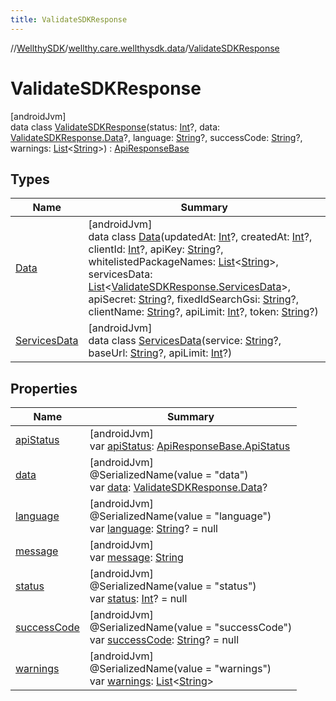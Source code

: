 ```yaml
---
title: ValidateSDKResponse
---
```

//[WellthySDK](../../../index.html)/[wellthy.care.wellthysdk.data](../index.html)/[ValidateSDKResponse](index.html)



# ValidateSDKResponse



[androidJvm]\
data class [ValidateSDKResponse](index.html)(status: [Int](https://kotlinlang.org/api/latest/jvm/stdlib/kotlin/-int/index.html)?, data: [ValidateSDKResponse.Data](-data/index.html)?, language: [String](https://kotlinlang.org/api/latest/jvm/stdlib/kotlin/-string/index.html)?, successCode: [String](https://kotlinlang.org/api/latest/jvm/stdlib/kotlin/-string/index.html)?, warnings: [List](https://kotlinlang.org/api/latest/jvm/stdlib/kotlin.collections/-list/index.html)&lt;[String](https://kotlinlang.org/api/latest/jvm/stdlib/kotlin/-string/index.html)&gt;) : [ApiResponseBase](../-api-response-base/index.html)



## Types


| Name | Summary |
|---|---|
| [Data](-data/index.html) | [androidJvm]<br>data class [Data](-data/index.html)(updatedAt: [Int](https://kotlinlang.org/api/latest/jvm/stdlib/kotlin/-int/index.html)?, createdAt: [Int](https://kotlinlang.org/api/latest/jvm/stdlib/kotlin/-int/index.html)?, clientId: [Int](https://kotlinlang.org/api/latest/jvm/stdlib/kotlin/-int/index.html)?, apiKey: [String](https://kotlinlang.org/api/latest/jvm/stdlib/kotlin/-string/index.html)?, whitelistedPackageNames: [List](https://kotlinlang.org/api/latest/jvm/stdlib/kotlin.collections/-list/index.html)&lt;[String](https://kotlinlang.org/api/latest/jvm/stdlib/kotlin/-string/index.html)&gt;, servicesData: [List](https://kotlinlang.org/api/latest/jvm/stdlib/kotlin.collections/-list/index.html)&lt;[ValidateSDKResponse.ServicesData](-services-data/index.html)&gt;, apiSecret: [String](https://kotlinlang.org/api/latest/jvm/stdlib/kotlin/-string/index.html)?, fixedIdSearchGsi: [String](https://kotlinlang.org/api/latest/jvm/stdlib/kotlin/-string/index.html)?, clientName: [String](https://kotlinlang.org/api/latest/jvm/stdlib/kotlin/-string/index.html)?, apiLimit: [Int](https://kotlinlang.org/api/latest/jvm/stdlib/kotlin/-int/index.html)?, token: [String](https://kotlinlang.org/api/latest/jvm/stdlib/kotlin/-string/index.html)?) |
| [ServicesData](-services-data/index.html) | [androidJvm]<br>data class [ServicesData](-services-data/index.html)(service: [String](https://kotlinlang.org/api/latest/jvm/stdlib/kotlin/-string/index.html)?, baseUrl: [String](https://kotlinlang.org/api/latest/jvm/stdlib/kotlin/-string/index.html)?, apiLimit: [Int](https://kotlinlang.org/api/latest/jvm/stdlib/kotlin/-int/index.html)?) |


## Properties


| Name | Summary |
|---|---|
| [apiStatus](../-api-response-base/api-status.html) | [androidJvm]<br>var [apiStatus](../-api-response-base/api-status.html): [ApiResponseBase.ApiStatus](../-api-response-base/-api-status/index.html) |
| [data](data.html) | [androidJvm]<br>@SerializedName(value = "data")<br>var [data](data.html): [ValidateSDKResponse.Data](-data/index.html)? |
| [language](language.html) | [androidJvm]<br>@SerializedName(value = "language")<br>var [language](language.html): [String](https://kotlinlang.org/api/latest/jvm/stdlib/kotlin/-string/index.html)? = null |
| [message](../-api-response-base/message.html) | [androidJvm]<br>var [message](../-api-response-base/message.html): [String](https://kotlinlang.org/api/latest/jvm/stdlib/kotlin/-string/index.html) |
| [status](status.html) | [androidJvm]<br>@SerializedName(value = "status")<br>var [status](status.html): [Int](https://kotlinlang.org/api/latest/jvm/stdlib/kotlin/-int/index.html)? = null |
| [successCode](success-code.html) | [androidJvm]<br>@SerializedName(value = "successCode")<br>var [successCode](success-code.html): [String](https://kotlinlang.org/api/latest/jvm/stdlib/kotlin/-string/index.html)? = null |
| [warnings](warnings.html) | [androidJvm]<br>@SerializedName(value = "warnings")<br>var [warnings](warnings.html): [List](https://kotlinlang.org/api/latest/jvm/stdlib/kotlin.collections/-list/index.html)&lt;[String](https://kotlinlang.org/api/latest/jvm/stdlib/kotlin/-string/index.html)&gt; |

